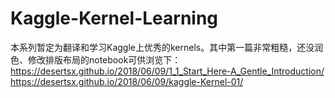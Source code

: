 # Kaggle-Kernel-Learning
本系列暂定为翻译和学习Kaggle上优秀的kernels。其中第一篇非常粗糙，还没润色、修改排版布局的notebook可供浏览下：
https://desertsx.github.io/2018/06/09/1_1_Start_Here-A_Gentle_Introduction/
https://desertsx.github.io/2018/06/09/kaggle-Kernel-01/
